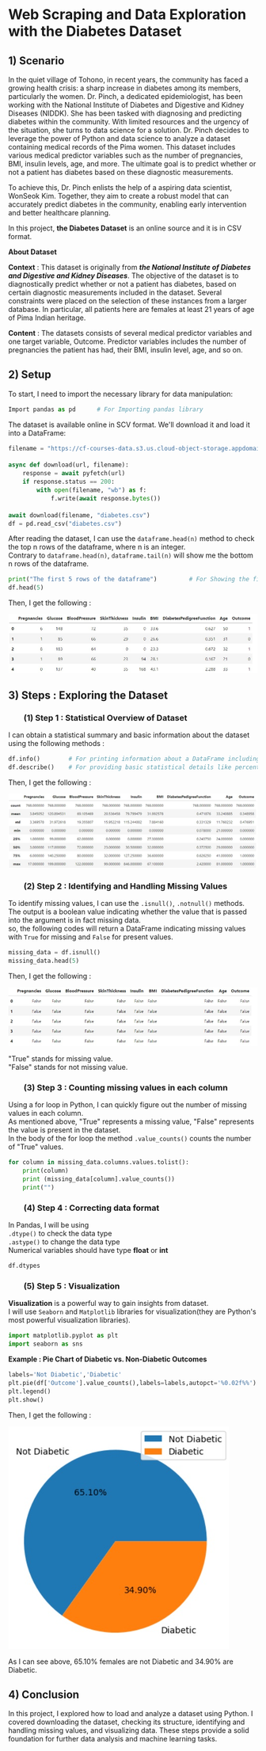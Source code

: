 # Web Scraping and Data Exploration with the Diabetes Dataset
## 1) Scenario
In the quiet village of Tohono, in recent years, the community has faced a growing health crisis: a sharp increase in diabetes among its members, particularly the women. Dr. Pinch, a dedicated epidemiologist, has been working with the National Institute of Diabetes and Digestive and Kidney Diseases (NIDDK). She has been tasked with diagnosing and predicting diabetes within the community. With limited resources and the urgency of the situation, she turns to data science for a solution. Dr. Pinch decides to leverage the power of Python and data science to analyze a dataset containing medical records of the Pima women. This dataset includes various medical predictor variables such as the number of pregnancies, BMI, insulin levels, age, and more. The ultimate goal is to predict whether or not a patient has diabetes based on these diagnostic measurements.    

To achieve this, Dr. Pinch enlists the help of a aspiring data scientist, WonSeok Kim. Together, they aim to create a robust model that can accurately predict diabetes in the community, enabling early intervention and better healthcare planning.

In this project, **the Diabetes Dataset** is an online source and it is in CSV format.

**About Dataset**
 
**Context** : This dataset is originally from ***the National Institute of Diabetes and Digestive and Kidney Diseases***. The objective of the dataset is to diagnostically predict whether or not a patient has diabetes, based on certain diagnostic measurements included in the dataset. Several constraints were placed on the selection of these instances from a larger database. In particular, all patients here are females at least 21 years of age of Pima Indian heritage.
 
**Content** : The datasets consists of several medical predictor variables and one target variable, Outcome. Predictor variables includes the number of pregnancies the patient has had, their BMI, insulin level, age, and so on.
 
## 2) Setup
To start, I need to import the necessary library for data manipulation:
```python
Import pandas as pd      # For Importing pandas library
```
The dataset is available online in SCV format. We'll download it and load it into a DataFrame:
```python
filename = "https://cf-courses-data.s3.us.cloud-object-storage.appdomain.cloud/IBMDeveloperSkillsNetwork-PY0101EN-SkillsNetwork/labs/Module%205/data/diabetes.csv"

async def download(url, filename):
    response = await pyfetch(url)
    if response.status == 200:
        with open(filename, "wb") as f:
            f.write(await response.bytes())

await download(filename, "diabetes.csv")
df = pd.read_csv("diabetes.csv")
```
After reading the dataset, I can use the `dataframe.head(n)` method to check the top n rows of the dataframe, where n is an integer.    
Contrary to `dataframe.head(n)`, `dataframe.tail(n)` will show me the bottom n rows of the dataframe.
```python
print("The first 5 rows of the dataframe")         # For Showing the first 5 rows using dataframe.head() method
df.head(5)
```
Then, I get the following :

![table1](https://github.com/Atikers/Images/blob/main/Project%20%232%20-%20image(1).jpg)

## 3) Steps : Exploring the Dataset
### &nbsp;&nbsp;&nbsp;&nbsp;&nbsp;&nbsp;&nbsp;&nbsp;(1) Step 1 : Statistical Overview of Dataset
I can obtain a statistical summary and basic information about the dataset using the following methods :    
```python
df.info()        # For printing information about a DataFrame including the index dtype and columns, non-null values and memory usage.
df.describe()    # For providing basic statistical details like percentile, mean, standard deviation, etc.
```
Then, I get the following :

![table2](https://github.com/Atikers/Images/blob/main/Project%20%232%20-%20image(2).jpg)

### &nbsp;&nbsp;&nbsp;&nbsp;&nbsp;&nbsp;&nbsp;&nbsp;(2) Step 2 : Identifying and Handling Missing Values
To identify missing values, I can use the `.isnull()`, `.notnull()` methods.
The output is a boolean value indicating whether the value that is passed into the argument is in fact missing data.    
so, the following codes will return a DataFrame indicating missing values with `True` for missing and `False` for present values.
```python
missing_data = df.isnull()
missing_data.head(5)
```
Then, I get the following :    

![table3](https://github.com/Atikers/Images/blob/main/Project%20%232%20-%20image(3).jpg)

"True" stands for missing value.    
"False" stands for not missing value.

### &nbsp;&nbsp;&nbsp;&nbsp;&nbsp;&nbsp;&nbsp;&nbsp;(3) Step 3 : Counting missing values in each column
Using a for loop in Python, I can quickly figure out the number of missing values in each column.    
As mentioned above, "True" represents a missing value, "False" represents the value is present in the dataset.    
In the body of the for loop the method `.value_counts()` counts the number of "True" values.

```python
for column in missing_data.columns.values.tolist():
    print(column)
    print (missing_data[column].value_counts())
    print("")
```

### &nbsp;&nbsp;&nbsp;&nbsp;&nbsp;&nbsp;&nbsp;&nbsp;(4) Step 4 : Correcting data format
In Pandas, I will be using    
`.dtype()` to check the data type    
`.astype()` to change the data type    
Numerical variables should have type **float** or **int**
```python
df.dtypes
```


### &nbsp;&nbsp;&nbsp;&nbsp;&nbsp;&nbsp;&nbsp;&nbsp;(5) Step 5 : Visualization
**Visualization** is a powerful way to gain insights from dataset.    
I will use `Seaborn` and `Matplotlib` libraries for visualization(they are Python's most powerful visualization libraries).

```python
import matplotlib.pyplot as plt
import seaborn as sns
```
**Example : Pie Chart of Diabetic vs. Non-Diabetic Outcomes**
```python
labels='Not Diabetic','Diabetic'
plt.pie(df['Outcome'].value_counts(),labels=labels,autopct='%0.02f%%')
plt.legend()
plt.show()
```

Then, I get the following : 

![table4](https://github.com/Atikers/Images/blob/main/Project%20%232%20-%20image(4).jpg)

As I can see above, 65.10% females are not Diabetic and 34.90% are Diabetic.

## 4) Conclusion
In this project, I explored how to load and analyze a dataset using Python. I covered downloading the dataset, checking its structure, identifying and handling missing values, and visualizing data. These steps provide a solid foundation for further data analysis and machine learning tasks.
